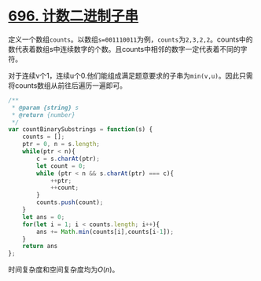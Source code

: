 # [696. 计数二进制子串](https://leetcode-cn.com/problems/count-binary-substrings/)

定义一个数组`counts`。以数组`s=001110011`为例，`counts`为`2,3,2,2`。counts中的数代表着数组s中连续数字的个数。且counts中相邻的数字一定代表着不同的字符。

对于连续v个1，连续u个0.他们能组成满足题意要求的子串为`min(v,u)`。因此只需将counts数组从前往后遍历一遍即可。

```javascript
/**
 * @param {string} s
 * @return {number}
 */
var countBinarySubstrings = function(s) {
    counts = [];
    ptr = 0, n = s.length;
    while(ptr < n){
        c = s.charAt(ptr);
        let count = 0;
        while (ptr < n && s.charAt(ptr) === c){
            ++ptr;
            ++count;
        }
        counts.push(count);
    }
    let ans = 0;
    for(let i = 1; i < counts.length; i++){
        ans += Math.min(counts[i],counts[i-1]);
    }
    return ans
};
```

时间复杂度和空间复杂度均为$O(n)$。